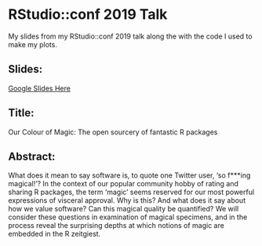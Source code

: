 # RStudio::conf 2019 Talk

My slides from my RStudio::conf 2019 talk along the with the code I used to make my plots.

## Slides:
[Google Slides Here](https://docs.google.com/presentation/d/1iUz3A_xHIzeFIzOQ_JQLdGPbC82qcDEDSqvjIBiP1a8/edit?usp=sharing)

## Title:
Our Colour of Magic: The open sourcery of fantastic R packages

## Abstract:
What does it mean to say software is, to quote one Twitter user, ‘so f***ing magical!’? In the context of our popular community hobby of rating and sharing R packages, the term ‘magic’ seems reserved for our most powerful expressions of visceral approval. Why is this? And what does it say about how we value software? Can this magical quality be quantified? We will consider these questions in examination of magical specimens, and in the process reveal the surprising depths at which notions of magic are embedded in the R zeitgiest.

